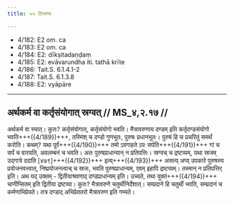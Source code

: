 ```yaml
---
title: ५५ टिप्पण्यः

---
```

- 4/182: E2 om. ca
- 4/183: E2 om. ca
- 4/184: E2: dīkṣitadaṇḍaṃ
- 4/185: E2: evāvarundha iti. tathā krīte
- 4/186: Tait.S. 6.1.4.1-2
- 4/187: Tait.S. 6.1.3.8
- 4/188: E2: vyāpāre

____________________________________________


## अर्थकर्म वा कर्तृसंयोगात् स्रग्वत् // MS_४,२.१७ //

अर्थकर्म वा स्यात्। कुतः? कर्तृसंयोगात्, कर्तृसंयोगो भवति। मैत्रावरुणाय दण्डम् इति कर्तृदण्डसंयोगो भवति+++({4/189})+++, तस्मिंश् च दण्डो गुणभूतः, पुरुषः प्रधानभूतः। पुरुषं हि स प्रचरितुं समर्थं करोति। कथम्? यथा पूर्वं+++({4/190})+++ तमो ऽवगाहते ऽपः सर्पति+++({4/191})+++ गां च सर्पं च वारयति, अवलम्बनं च भवति। अतः पुरुषप्राधान्यान् न प्रतिपत्तिः। स्रग्वच् च द्रष्टव्यम्, यथा स्रजम् उद्गात्रे ददाति [४७९]+++({4/192})+++ इत्य्+++({4/193})+++ असत्य् अप्य् उपकारे पुरुषस्य प्रयोजनवत्त्वात्, निष्प्रयोजनत्वाच् च स्रजः, भवति पुरुषप्राधान्यम्, एवम् इहापि द्रष्टव्यम्। तस्मान् न प्रतिपत्तिर् इति।
अथ यद् उक्तम् - द्वितीयाश्रवणाद् दण्डप्राधान्यम् इति। उच्यते, तथा युक्तं+++({4/194})+++ चानीप्सितम् इति द्वितीया द्रष्टव्या। कुतः? मैत्रावरुणे चतुर्थीनिर्देशात्। सम्प्रदाने हि चतुर्थी भवति, सम्प्रदानं च कर्मणाभिप्रेयते। तत्र दण्डाद् अभिप्रेततरो मैत्रावरुण इति गम्यते।